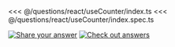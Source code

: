 <<< @/questions/react/useCounter/index.ts
<<< @/questions/react/useCounter/index.spec.ts

[![Share your answer](https://img.shields.io/badge/Share_your_answer-blue?style=flat)](https://github.com/tyankatsu0105/utility-challenges/issues/new?labels=answer,react/useCounter&template=answer.md&title=react/useCounter)
[![Check out answers](https://img.shields.io/badge/Check_out_answers-green?style=flat)](https://github.com/tyankatsu0105/utility-challenges/issues?q=is%3Aopen+label%3Areact/useCounter+label%3Aanswer+)
